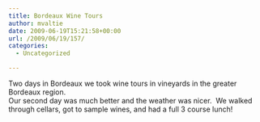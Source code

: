 ```yaml
---
title: Bordeaux Wine Tours
author: mvaltie
date: 2009-06-19T15:21:58+00:00
url: /2009/06/19/157/
categories:
  - Uncategorized

---
```

Two days in Bordeaux we took wine tours in vineyards in the greater Bordeaux region.  
Our second day was much better and the weather was nicer.  We walked through cellars, got to sample wines, and had a full 3 course lunch!